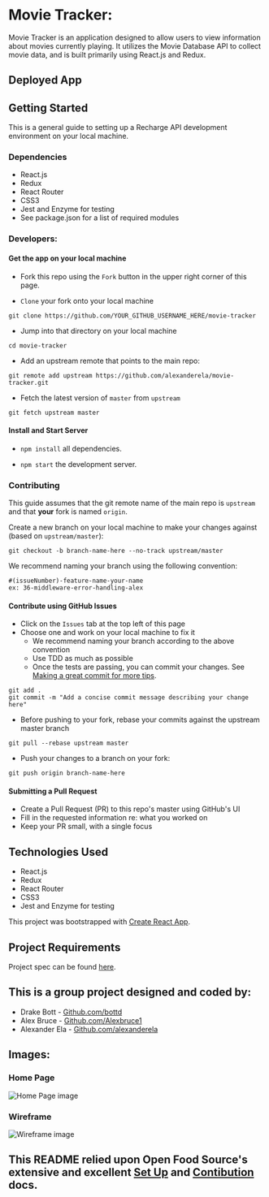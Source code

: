# Movie Tracker:
Movie Tracker is an application designed to allow users to view information about movies currently playing. It utilizes the Movie Database API to collect movie data, and is built primarily using React.js and Redux.

## Deployed App
[]()

## Getting Started
This is a general guide to setting up a Recharge API development environment on your local machine.

### Dependencies
* React.js
* Redux
* React Router
* CSS3 
* Jest and Enzyme for testing
* See package.json for a list of required modules


### Developers:
#### Get the app on your local machine
* Fork this repo using the `Fork` button in the upper right corner of this page.

* `Clone` your fork onto your local machine
```
git clone https://github.com/YOUR_GITHUB_USERNAME_HERE/movie-tracker
```

* Jump into that directory on your local machine
```
cd movie-tracker
```

* Add an upstream remote that points to the main repo:
```
git remote add upstream https://github.com/alexanderela/movie-tracker.git
```

* Fetch the latest version of `master` from `upstream`
```
git fetch upstream master
```


#### Install and Start Server

* `npm install` all dependencies.

* `npm start` the development server.


### Contributing
This guide assumes that the git remote name of the main repo is `upstream` and that **your** fork is named `origin`.

Create a new branch on your local machine to make your changes against (based on `upstream/master`):
```
git checkout -b branch-name-here --no-track upstream/master
```
We recommend naming your branch using the following convention:
```
#(issueNumber)-feature-name-your-name
ex: 36-middleware-error-handling-alex
```

#### Contribute using GitHub Issues
* Click on the `Issues` tab at the top left of this page
* Choose one and work on your local machine to fix it  
  - We recommend naming your branch according to the above convention  
  - Use TDD as much as possible 
  - Once the tests are passing, you can commit your changes. See [Making a great commit for more tips](https://github.com/openfoodfoundation/openfoodnetwork/wiki/Making-a-great-commit).  
```
git add .
git commit -m "Add a concise commit message describing your change here"
```
  - Before pushing to your fork, rebase your commits against the upstream master branch
```
git pull --rebase upstream master
```
  - Push your changes to a branch on your fork:
```
git push origin branch-name-here
```

#### Submitting a Pull Request
* Create a Pull Request (PR) to this repo's master using GitHub's UI
* Fill in the requested information re: what you worked on
* Keep your PR small, with a single focus


## Technologies Used
- React.js
- Redux
- React Router
- CSS3 
- Jest and Enzyme for testing

This project was bootstrapped with [Create React App](https://github.com/facebook/create-react-app).

## Project Requirements
Project spec can be found [here](https://github.com/turingschool-examples/movie-tracker).

## This is a group project designed and coded by:
* Drake Bott - [Github.com/bottd](https://github.com/bottd)
* Alex Bruce - [Github.com/Alexbruce1](https://github.com/Alexbruce1)
* Alexander Ela - [Github.com/alexanderela](https://github.com/alexanderela)

## Images:
### Home Page
![Home Page image](./src/assets/movie_tracker_home.png "Home Page")

### Wireframe
![Wireframe image](./src/assets/movie_tracker_wireframe.jpg "Wireframe")

## This README relied upon Open Food Source's extensive and excellent [Set Up](https://github.com/openfoodfoundation/openfoodnetwork/blob/master/GETTING_STARTED.md) and [Contibution](https://github.com/openfoodfoundation/openfoodnetwork/blob/master/CONTRIBUTING.md) docs.
